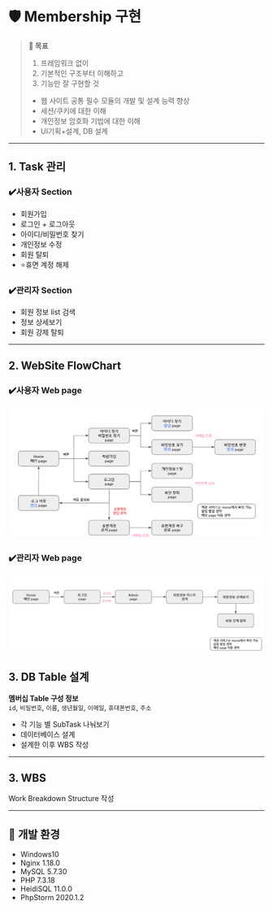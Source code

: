 # 🛡️ Membership 구현

> **🏁 목표**  
> 1. 프레임워크 없이  
> 2. 기본적인 구조부터 이해하고
> 3. 기능만 잘 구현할 것
> - 웹 사이트 공통 필수 모듈의 개발 및 설계 능력 향상
> - 세션/쿠키에 대한 이해
> - 개인정보 암호화 기법에 대한 이해
> - UI기획+설계, DB 설계

---

## 1. Task 관리

### ✔️사용자 Section

- 회원가입
- 로그인 + 로그아웃
- 아이디/비밀번호 찾기
- 개인정보 수정
- 회원 탈퇴
- ⭐휴면 계정 해제

### ✔️관리자 Section
- 회원 정보 list 검색
- 정보 상세보기
- 회원 강제 탈퇴

---

## 2. WebSite FlowChart

### ✔️사용자 Web page

![img](img/Web-Users.PNG)

### ✔️관리자 Web page

![img](img/Web-Admin.PNG)


## 3. DB Table 설계

**멤버십 Table 구성 정보**  
`id`, `비밀번호`, `이름`, `생년월일`, `이메일`, `휴대폰번호`, `주소`

- 각 기능 별 SubTask 나눠보기
- 데이터베이스 설계
- 설계한 이후 WBS 작성

---

## 3. WBS
Work Breakdown Structure 작성


---

## 🧱 개발 환경

- Windows10
- Nginx 1.18.0
- MySQL 5.7.30
- PHP 7.3.18
- HeidiSQL 11.0.0
- PhpStorm 2020.1.2
